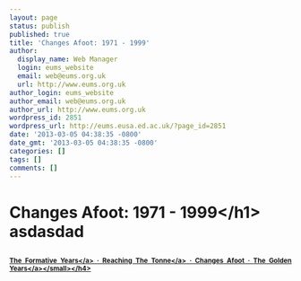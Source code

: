 ```yaml
---
layout: page
status: publish
published: true
title: 'Changes Afoot: 1971 - 1999'
author:
  display_name: Web Manager
  login: eums_website
  email: web@eums.org.uk
  url: http://www.eums.org.uk
author_login: eums_website
author_email: web@eums.org.uk
author_url: http://www.eums.org.uk
wordpress_id: 2851
wordpress_url: http://eums.eusa.ed.ac.uk/?page_id=2851
date: '2013-03-05 04:38:35 -0800'
date_gmt: '2013-03-05 04:38:35 -0800'
categories: []
tags: []
comments: []
---
```

<h1>Changes Afoot: 1971 - 1999<&#47;h1><br />
asdasdad</p>
<h4 style="text-align: justify;"><small><a title="The Formative Years: 1867 &ndash; 1941" href="http:&#47;&#47;eums.eusa.ed.ac.uk&#47;society&#47;history&#47;1867-1941&#47;">The Formative Years<&#47;a>&nbsp;&middot; <a title="Reaching The Tonne: 1941 &ndash; 1971" href="http:&#47;&#47;eums.eusa.ed.ac.uk&#47;society&#47;history&#47;1941-1971&#47;">Reaching The Tonne<&#47;a>&nbsp;&middot; Changes Afoot&nbsp;&middot; <a title="The Golden Years: 2000 &ndash; present" href="http:&#47;&#47;eums.eusa.ed.ac.uk&#47;society&#47;history&#47;2000-present&#47;">The Golden Years<&#47;a><&#47;small><&#47;h4></p>
